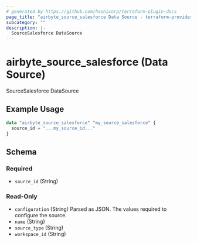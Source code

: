 ```yaml
---
# generated by https://github.com/hashicorp/terraform-plugin-docs
page_title: "airbyte_source_salesforce Data Source - terraform-provider-airbyte"
subcategory: ""
description: |-
  SourceSalesforce DataSource
---
```


# airbyte_source_salesforce (Data Source)

SourceSalesforce DataSource

## Example Usage

```terraform
data "airbyte_source_salesforce" "my_source_salesforce" {
  source_id = "...my_source_id..."
}
```

<!-- schema generated by tfplugindocs -->
## Schema

### Required

- `source_id` (String)

### Read-Only

- `configuration` (String) Parsed as JSON.
The values required to configure the source.
- `name` (String)
- `source_type` (String)
- `workspace_id` (String)


